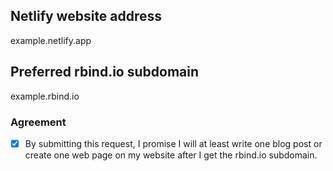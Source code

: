 <!--
Please use this template for new rbind.io subdomain requests.

A volunteer will help you create the subdomain later. We don't really have enough human resources here, so please be serious about your website. We hope to see you really make use of your website in the future, instead of simply getting a free subdomain and letting it collect dust in a corner. Thank you!
-->

## Netlify website address

example.netlify.app

## Preferred rbind.io subdomain

example.rbind.io

### Agreement

- [x] By submitting this request, I promise I will at least write one blog post or create one web page on my website after I get the rbind.io subdomain.
